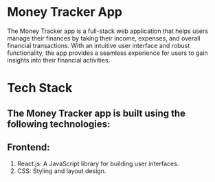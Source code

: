 # Money Tracker App

The Money Tracker app is a full-stack web application that helps users manage their finances by taking their income, expenses, and overall financial transactions. With an intuitive user interface and robust functionality, the app provides a seamless experience for users to gain insights into their financial activities.

# Tech Stack

## The Money Tracker app is built using the following technologies:

## Frontend:
1. React.js: A JavaScript library for building user interfaces.
2. CSS: Styling and layout design.


